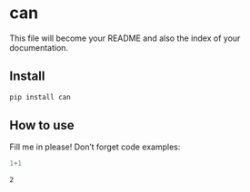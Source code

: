 # can

<!-- WARNING: THIS FILE WAS AUTOGENERATED! DO NOT EDIT! -->

This file will become your README and also the index of your
documentation.

## Install

``` sh
pip install can
```

## How to use

Fill me in please! Don’t forget code examples:

``` python
1+1
```

    2
